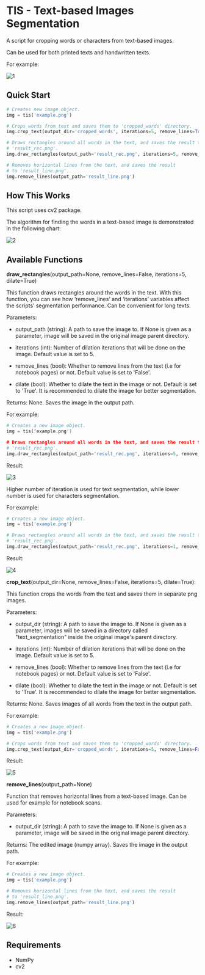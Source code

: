 # TIS - Text-based Images Segmentation
A script for cropping words or characters from text-based images.

Can be used for both printed texts and handwritten texts. 

For example:

![1](https://user-images.githubusercontent.com/35609587/62475033-d65a2280-b7ac-11e9-8ddc-7977c59b79e3.png)

## Quick Start
```python
# Creates new image object.
img = tis('example.png')

# Crops words from text and saves them to 'cropped_words' directory.
img.crop_text(output_dir='cropped_words', iterations=5, remove_lines=True)

# Draws rectangles around all words in the text, and saves the result to
# 'result_rec.png'.
img.draw_rectangles(output_path='result_rec.png', iterations=5, remove_lines=True)

# Removes horizontal lines from the text, and saves the result
# to 'result_line.png'.
img.remove_lines(output_path='result_line.png')

```

## How This Works
This script uses cv2 package. 

The algorithm for finding the words in a text-based image is demonstrated in the following chart:

![2](https://user-images.githubusercontent.com/35609587/62476582-f8a16f80-b7af-11e9-8dd6-fa4c630fd207.png)


## Available Functions
**draw_rectangles**(output_path=None, remove_lines=False, iterations=5, dilate=True)

This function draws rectangles around the words in the text.
With this function, you can see how ‘remove_lines’ and ‘iterations’ variables affect the scripts’ segmentation performance. Can be convenient for long texts.

Parameters:

   - output_path (string): A path to save the image to. If None is given as
        a parameter, image will be saved in the original image parent
        directory.
        
   - iterations (int): Number of dilation iterations that will be done on
        the image. Default value is set to 5.
        
   - remove_lines (bool): Whether to remove lines from the text
        (i.e for notebook pages) or not. Default value is set to 'False'.
        
   - dilate (bool): Whether to dilate the text in the image or not.
        Default is set to 'True'. It is recommended to dilate the image for
        better segmentation. 

Returns:
    None.
    Saves the image in the output path.
    
For example:
```python
# Creates a new image object.
img = tis(‘example.png')

# Draws rectangles around all words in the text, and saves the result to
# 'result_rec.png'.
img.draw_rectangles(output_path='result_rec.png', iterations=5, remove_lines=False)
```
Result:

![3](https://user-images.githubusercontent.com/35609587/62475602-048c3200-b7ae-11e9-8f76-11eae1178e03.png)

Higher number of iteration is used for text segmentation, while lower number is used for characters segmentation.

For example:
```python
# Creates a new image object.
img = tis('example.png')

# Draws rectangles around all words in the text, and saves the result to
# 'result_rec.png'.
img.draw_rectangles(output_path='result_rec.png', iterations=1, remove_lines=False)
```
Result:

![4](https://user-images.githubusercontent.com/35609587/62475730-4cab5480-b7ae-11e9-8d35-b6ecae056a4c.png)


**crop_text**(output_dir=None, remove_lines=False, iterations=5, dilate=True):

This function crops the words from the text and saves them in separate png images.


Parameters:

  - output_dir (string): A path to save the image to. If None is given as
        a parameter, images will be saved in a directory called 
        "text_segmentation" inside the original image's parent directory.
        
  - iterations (int): Number of dilation iterations that will be done on
    the image. Default value is set to 5.
    
  - remove_lines (bool): Whether to remove lines from the text
        (i.e for notebook pages) or not. Default value is set to 'False'.
        
  - dilate (bool): Whether to dilate the text in the image or not.
        Default is set to 'True'. It is recommended to dilate the image for
        better segmentation. 
        
Returns:
    None.
    Saves images of all words from the text in the output path.

For example:
```python
# Creates a new image object.
img = tis('example.png')

# Crops words from text and saves them to 'cropped_words' directory.
img.crop_text(output_dir='cropped_words', iterations=5, remove_lines=False)
```

Result:

![5](https://user-images.githubusercontent.com/35609587/62476196-3356d800-b7af-11e9-8152-cca5975f78a1.png)

**remove_lines**(output_path=None)

Function that removes horizontal lines from a text-based image. Can be used for example for notebook scans.

Parameters:

   - output_dir (string): A path to save the image to. If None is given as
    a parameter, image will be saved in the original image parent directory.
    
Returns:
    The edited image (numpy array).
    Saves the image in the output path.

For example:
```python
# Creates a new image object.
img = tis('example.png')

# Removes horizontal lines from the text, and saves the result
# to 'result_line.png'.
img.remove_lines(output_path='result_line.png')
```

Result:

![6](https://user-images.githubusercontent.com/35609587/62476473-bf68ff80-b7af-11e9-9fac-2bbd1d372fe6.png)


## Requirements
-	NumPy
-	cv2
